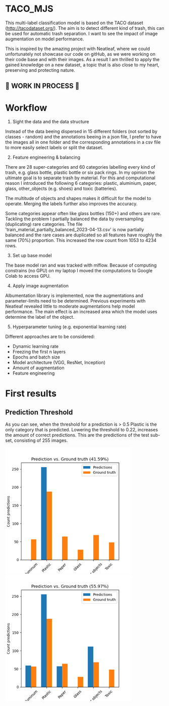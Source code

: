 # TACO_MJS
This multi-label classification model is based on the TACO dataset (http://tacodataset.org/). The aim is to detect different kind of trash, this can be used for automatic trash separation. I want to see the impact of image augmentation on model performance. 

This is inspired by the amazing project with Neatleaf, where we could unfortunately not showcase our code on gitHub, as we were working on their code base and with their images. As a result I am thrilled to apply the gained knowledge on a new dataset, a topic that is also close to my heart, preserving and protecting nature.


## :construction: WORK IN PROCESS :construction:


# Workflow

1. Sight the data and the data structure

Instead of the data beeing dispersed in 15 different folders (not sorted by classes - random) and the annotations beeing in a json file, I prefer to have the images all in one folder and the corresponding annotations in a csv file to more easily select labels or split the dataset.

2. Feature engineering & balancing

There are 28 super-categories and 60 categories labelling every kind of trash, e.g. glass bottle, plastic bottle or six pack rings. In my opinion the ultimate goal is to separate trash by material. For this and computational reason I introduced the following 6 categories: plastic, aluminium, paper, glass, other_objects (e.g. shoes) and toxic (batteries).

The multitude of objects and shapes makes it difficult for the model to operate. Merging the labels further also improves the accuracy.

Some categories appear often like glass bottles (150+) and others are rare. Tackling the problem I partially balanced the data by oversampling (duplicating) rare categories. The file 'train_material_partially_balanced_2023-04-13.csv' is now partially balanced and the rare cases are duplicated so all features have roughly the same (70%) proportion. This increased the row count from 1053 to 4234 rows.

3. Set up base model

The base model ran and was tracked with mlflow. Because of computing constrains (no GPU) on my laptop I moved the computations to Google Colab to access GPU. 

4. Apply image augmentation

Albumentation library is implemented, now the augmentations and parameter-limits need to be determined. Previous experiments with Neatleaf revealed little to moderate augmentations help model performance. The main effect is an increased area which the model uses determine the label of the object. 

5. Hyperparameter tuning (e.g. exponential learning rate)

Different approaches are to be considered:

- Dynamic learning rate
- Freezing the first n layers
- Epochs and batch size
- Model architecture (VGG, ResNet, Inception)
- Amount of augmentation
- Feature engineering

# First results

## Prediction Threshold
As you can see, when the threshold for a prediction is > 0.5 Plastic is the only category that is predicted. Lowering the threshold to 0.22, increases the amount of correct predictions. This are the predictions of the test sub-set, consisting of 255 images.

<p float="left">
  <img src="Images_GitHub/pred_gt_50perc.png" width="400" />
  <img src="Images_GitHub/pred_gt_22perc.png" width="400" /> 
</p>






